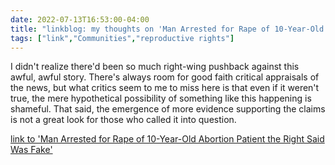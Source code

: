 ---date: 2022-07-13T16:53:00-04:00title: "linkblog: my thoughts on 'Man Arrested for Rape of 10-Year-Old Abortion Patient the Right Said Was Fake'"tags: ["link","Communities","reproductive rights"]---I didn't realize there'd been so much right-wing pushback against this awful, awful story. There's always room for good faith critical appraisals of the news, but what critics  seem to me to miss here is that even if it weren't true, the mere hypothetical possibility of something like this happening is shameful. That said, the emergence of more evidence supporting the claims is not a great look for those who called it into question. [link to 'Man Arrested for Rape of 10-Year-Old Abortion Patient the Right Said Was Fake'](https://www.vice.com/en/article/88qn3p/ohio-child-rape-abortion-dave-yost-arrest)